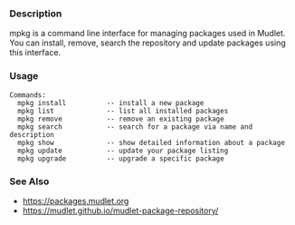### Description
mpkg is a command line interface for managing packages used in Mudlet. You can install, remove, search the repository and update packages using this interface.

### Usage

```
Commands:
  mpkg install          -- install a new package
  mpkg list             -- list all installed packages  
  mpkg remove           -- remove an existing package
  mpkg search           -- search for a package via name and description
  mpkg show             -- show detailed information about a package
  mpkg update           -- update your package listing
  mpkg upgrade          -- upgrade a specific package
```
### See Also

* https://packages.mudlet.org
* https://mudlet.github.io/mudlet-package-repository/
